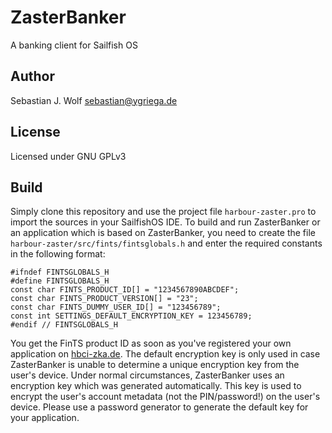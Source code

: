 # ZasterBanker
A banking client for Sailfish OS

## Author
Sebastian J. Wolf [sebastian@ygriega.de](mailto:sebastian@ygriega.de)

## License
Licensed under GNU GPLv3

## Build
Simply clone this repository and use the project file `harbour-zaster.pro` to import the sources in your SailfishOS IDE. To build and run ZasterBanker or an application which is based on ZasterBanker, you need to create the file `harbour-zaster/src/fints/fintsglobals.h` and enter the required constants in the following format:
```
#ifndef FINTSGLOBALS_H
#define FINTSGLOBALS_H
const char FINTS_PRODUCT_ID[] = "1234567890ABCDEF";
const char FINTS_PRODUCT_VERSION[] = "23";
const char FINTS_DUMMY_USER_ID[] = "123456789";
const int SETTINGS_DEFAULT_ENCRYPTION_KEY = 123456789;
#endif // FINTSGLOBALS_H
```

You get the FinTS product ID as soon as you've registered your own application on [hbci-zka.de](https://www.hbci-zka.de/register/prod_register.htm). The default encryption key is only used in case ZasterBanker is unable to determine a unique encryption key from the user's device. Under normal circumstances, ZasterBanker uses an encryption key which was generated automatically. This key is used to encrypt the user's account metadata (not the PIN/password!) on the user's device. Please use a password generator to generate the default key for your application.
